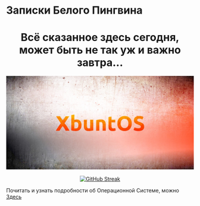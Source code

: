 # Записки Белого Пингвина

<div id="header" align="center">


<h1>Всё сказанное здесь сегодня, может быть не так уж и важно завтра...</h1>

![XbuntOS](https://github.com/whitepingvin/xbuntos/blob/main/img/xbuntos_banner.jpg)

[![GitHub Streak](http://github-readme-streak-stats.herokuapp.com/?user=whitepingvin&theme=white&background=ffffff)](https://git.io/streak-stats)

</div>

Почитать и узнать подробности об Операционной Системе, можно [Здесь](https://whitepingvin.github.io/blog)
